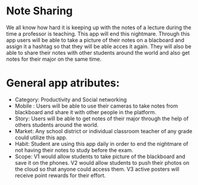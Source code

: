 # Note Sharing
We all know how hard it is keeping up with the notes of a lecture during the time a professor is teaching. This app will end this nightmare. Through this app users will be able to  take a picture of their notes on a blacboard and assign it a hashtag so that they will be able acces it again. They will also be able to share their notes with other students around the world and also get notes for their major on the same time.

# General app atributes:
- Category: Productivity and Social networking
- Mobile : Users will be able to use their cameras to take notes from blackboard and share it with other people in the platform.
- Story: Users will be able to get notes of their major through the help of others students  around the world.
- Market: Any school district or individual classroom teacher of any grade could utilize this app. 
- Habit: Student are using this app daily in order to end the nightmare of not having their notes to study before the exam.
- Scope: V1 would allow students to take picture of the blackboard and save it on the phones. V2 would allow students to push their photos on the cloud so that anyone could access them. V3 active posters will receive point rewards for their effort.

